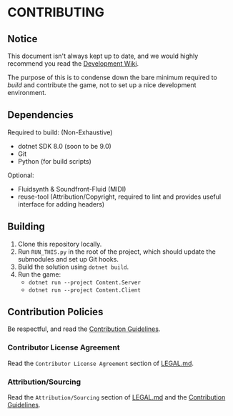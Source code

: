<!--
SPDX-FileCopyrightText: 2025 Space Kobold Games and Contributors <https://github.com/space-kobold/alpha-paradox>

SPDX-License-Identifier: CC-BY-SA-4.0
-->

# CONTRIBUTING

## Notice

This document isn't always kept up to date, and we would highly recommend you read the [Development
Wiki](https://devwiki.alpha-paradox.com).

The purpose of this is to condense down the bare minimum required to _build_ and contribute the game, not to set up a nice development
environment.

## Dependencies

Required to build: (Non-Exhaustive)

- dotnet SDK 8.0 (soon to be 9.0)
- Git
- Python (for build scripts)

Optional:

- Fluidsynth & Soundfront-Fluid (MIDI)
- reuse-tool (Attribution/Copyright, required to lint and provides useful interface for adding headers)

## Building

1. Clone this repository locally.
2. Run `RUN_THIS.py` in the root of the project, which should update the submodules and set up Git hooks.
3. Build the solution using `dotnet build`.
4. Run the game:
    - `dotnet run --project Content.Server`
    - `dotnet run --project Content.Client`

## Contribution Policies

Be respectful, and read the [Contribution Guidelines](https://devwiki.alpha-paradox.com/index.php/Guide:Contribution_Guidelines).

### Contributor License Agreement

Read the `Contributor License Agreement` section of [LEGAL.md](./LEGAL.md).

### Attribution/Sourcing

Read the `Attribution/Sourcing` section of [LEGAL.md](./LEGAL.md) and the [Contribution Guidelines](https://devwiki.alpha-paradox.com/index.php/Guide:Contribution_Guidelines).
